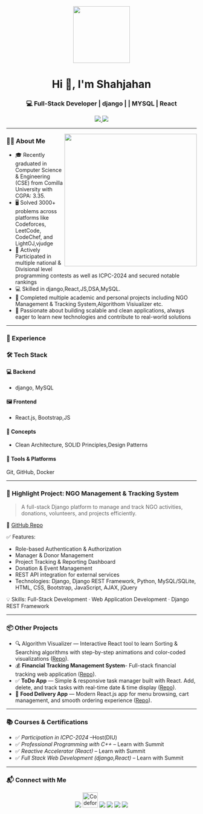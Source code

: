 <div align="center">
  <img height="150" src="https://media.giphy.com/media/M9gbBd9nbDrOTu1Mqx/giphy.gif" />
</div>

<h1 align="center">Hi 👋, I'm Shahjahan</h1>
<h3 align="center">💻 Full-Stack Developer | django | | MYSQL | React </h3>


<p align="center">
  <a href="https://www.linkedin.com/in/shah-jahan-9bb080249/" target="_blank">
    <img src="https://img.shields.io/badge/LinkedIn-0077B5?logo=linkedin&logoColor=white&style=for-the-badge" />
  </a>

  <a href="mailto:shahjahan154196@gmail.com">
    <img src="https://img.shields.io/badge/Email-shahjahan154196@gmail.com-red?style=for-the-badge&logo=gmail&logoColor=white" />
  </a>
</p>

---

<img align="right" src="https://cdn.dribbble.com/users/1708955/screenshots/4168871/programmer.gif" width="350"/>


### 👨‍🎓 About Me
- 🎓 Recently graduated in Computer Science & Engineering (CSE) from Comilla University with CGPA: 3.35.
- 🖥️ Solved 3000+ problems across platforms like Codeforces, LeetCode, CodeChef, and LightOJ,vjudge
- 🏅 Actively Participated in multiple national & Divisional level programming contests as well as ICPC-2024 and secured notable rankings
- 💻 Skilled in django,React,JS,DSA,MySQL.
- 📌 Completed multiple academic and personal projects including NGO Management & Tracking System,Algorithom Visiualizer etc.   
- 🚀 Passionate about building scalable and clean applications, always eager to learn new technologies and contribute to real-world solutions
---


### 💼 Experience

### 🛠 Tech Stack

#### 💻 Backend
- django, MySQL

#### 🖼 Frontend
- React.js, Bootstrap,JS


#### 🧠 Concepts
- Clean Architecture, SOLID Principles,Design Patterns

#### 🔧 Tools & Platforms
Git, GitHub, Docker

---


### 🚀 Highlight Project: NGO Management & Tracking System

> A full-stack Django platform to manage and track NGO activities, donations, volunteers, and projects efficiently.
> 
🔗 [GitHub Repo](https://github.com/Shahjahan11/NGO-Management-and-Tracking-System)

✅ Features:

- Role-based Authentication & Authorization
- Manager & Donor Management
- Project Tracking & Reporting Dashboard
- Donation & Event Management
- REST API integration for external services
- Technologies: Django, Django REST Framework, Python, MySQL/SQLite, HTML, CSS, Bootstrap, JavaScript, AJAX, jQuery
  

💡 Skills: Full-Stack Development · Web Application Development · Django REST Framework

---



### 📦 Other Projects

- 🔍 Algorithm Visualizer — Interactive React tool to learn Sorting & Searching algorithms with step-by-step animations and color-coded visualizations ([Repo](https://github.com/Shahjahan11/Algorithm_Visualizer)).
- 💰 **Financial Tracking Management System**- Full-stack financial tracking web application ([Repo](https://github.com/Shahjahan11/Financial-Tracking-Management-System)).
- ✅ **ToDo App** — Simple & responsive task manager built with React. Add, delete, and track tasks with real-time date & time display ([Repo](https://github.com/Shahjahan11/ToDo_App)).
- 🍔 **Food Delivery App** — Modern React.js app for menu browsing, cart management, and smooth ordering experience ([Repo](https://github.com/Shahjahan11/Food_Delivery_App)).

---



### 📚 Courses & Certifications

- ✅ *Participation in ICPC-2024* –Host(DIU)
- ✅ *Professional Programming with C++* – Learn with Summit
- ✅ *Reactive Accelerator (React)* – Learn with Summit
- ✅ *Full Stack Web Development (django,React)* – Learn with Summit

---


### 📬 Connect with Me

<p align="center">
  <a href="https://www.linkedin.com/in/shah-jahan-9bb080249/" target="_blank"><img src="https://img.icons8.com/color/48/000000/linkedin.png"/></a>
 <a href="https://codeforces.com/profile/Bertho_codeer" target="_blank">
  <img src="https://raw.githubusercontent.com/simple-icons/simple-icons/develop/icons/codeforces.svg" width="40" height="40" alt="Codeforces"/></a>
  <a href="https://x.com/shahjahan2k16" target="_blank"><img src="https://img.icons8.com/color/48/000000/twitter.png"/></a>
  <a href="https://leetcode.com/u/Bertho_codeer/" target="_blank"><img src="https://img.icons8.com/external-tal-revivo-color-tal-revivo/24/external-level-up-your-coding-skills-and-quickly-land-a-job-logo-color-tal-revivo.png"/></a>
  <a href="https://www.facebook.com/shahjahan2k16/" target="_blank"> <img src="https://img.icons8.com/color/48/000000/facebook-new.png"/></a>
  <a href="https://medium.com/@shahjahan154196" target="_blank"><img src="https://img.icons8.com/ios-filled/50/000000/medium-logo.png"/></a>
  
</p>
  




